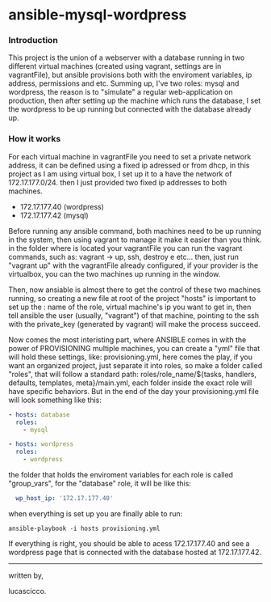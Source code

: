 # ansible-mysql-wordpress

### Introduction

This project is the union of a webserver with a database running in two different virtual machines (created using vagrant, settings are in vagrantFile), but
ansible provisions both with the enviroment variables, ip address, permissions and etc. Summing up, I've two roles: mysql and wordpress, the reason is to "simulate"
a regular web-application on production, then after setting up the machine which runs the database, I set the wordpress to be up running but connected with the database already up.

### How it works

For each virtual machine in vagrantFile you need to set a private network address, it can
be defined using a fixed ip adressed or from dhcp, in this project as I am using virtual box, 
I set up it to a have the network of 172.17.177.0/24. then I just provided two fixed ip addresses to both machines.
 - 172.17.177.40 (wordpress)
 - 172.17.177.42 (mysql)
 
Before running any ansible command, both machines need to be up running in the system, then using vagrant to manage it make it easier than you think. 
in the folder where is located your vagrantFile you can run the vagrant commands, such as: vagrant -> up, ssh, destroy e etc... then, just run "vagrant up" with the
vagrantFile already configured, if your provider is the virtualbox, you can the two machines up running in the window.

Then, now ansiable is almost there to get the control of these two machines running, so creating a new file at root of the project "hosts" is important to set up the
: name of the role, virtual machine's ip you want to get in, then tell ansible the user (usually, "vagrant") of that machine, pointing to the ssh with the private_key (generated by vagrant) will make the process succeed.

Now comes the most interisting part, where ANSIBLE comes in with the power of PROVISIONING multiple machines, you can create a "yml" file that will hold these settings, like: 
provisioning.yml, here comes the play, if you want an organized project, just separate it into roles, so make a folder called "roles", that will follow a standard path:
roles/role_name/${tasks, handlers, defaults, templates, meta}/main.yml, each folder inside the exact role will have specific behaviors. But in the end of the day your provisioning.yml file 
will look something like this:

``` yaml
- hosts: database
  roles:
    - mysql

- hosts: wordpress
  roles:
    - wordpress
```

the folder that holds the enviroment variables for each role is called "group_vars", for the "database" role, it will be like this:

``` yaml
  wp_host_ip: '172.17.177.40'

```

when everything is set up you are finally able to run:

`ansible-playbook -i hosts provisioning.yml`

If everything is right, you should be able to acess 172.17.177.40 and see a wordpress page that is connected with the database hosted at 172.17.177.42.

<hr />

written by,

lucascicco.

